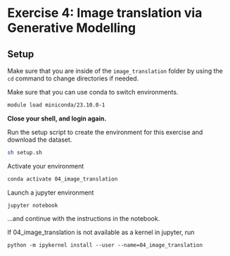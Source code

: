 # Exercise 4: Image translation via Generative Modelling
## Setup

Make sure that you are inside of the `image_translation` folder by using the `cd` command to change directories if needed.

Make sure that you can use conda to switch environments.

```bash
module load miniconda/23.10.0-1
```

**Close your shell, and login again.** 

Run the setup script to create the environment for this exercise and download the dataset.
```bash
sh setup.sh
```
Activate your environment
```bash
conda activate 04_image_translation
```

Launch a jupyter environment

```
jupyter notebook
```

...and continue with the instructions in the notebook.

If 04_image_translation is not available as a kernel in jupyter, run
```
python -m ipykernel install --user --name=04_image_translation
```

